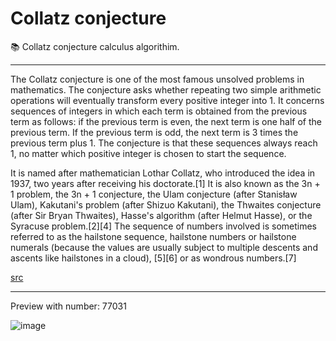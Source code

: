 # Collatz conjecture
📚 Collatz conjecture calculus algorithim.

---
The Collatz conjecture is one of the most famous unsolved problems in mathematics. 
The conjecture asks whether repeating two simple arithmetic operations will eventually 
transform every positive integer into 1. It concerns sequences of integers in which each 
term is obtained from the previous term as follows: if the previous term is even, the next 
term is one half of the previous term. If the previous term is odd, the next term is 3 
times the previous term plus 1. The conjecture is that these sequences always reach 1, 
no matter which positive integer is chosen to start the sequence.

It is named after mathematician Lothar Collatz, who introduced the idea in 1937, 
two years after receiving his doctorate.[1] It is also known as the 3n + 1 problem, 
the 3n + 1 conjecture, the Ulam conjecture (after Stanisław Ulam), Kakutani's problem 
(after Shizuo Kakutani), the Thwaites conjecture (after Sir Bryan Thwaites), Hasse's algorithm 
(after Helmut Hasse), or the Syracuse problem.[2][4] The sequence of numbers involved is sometimes 
referred to as the hailstone sequence, hailstone numbers or hailstone numerals 
(because the values are usually subject to multiple descents and ascents like hailstones in a cloud),
[5][6] or as wondrous numbers.[7]

[src](https://en.wikipedia.org/wiki/Collatz_conjecture)

---

Preview with number: 77031
 
![image](https://github.com/LyeZinho/colatzconjecture/blob/master/data/image.png)
